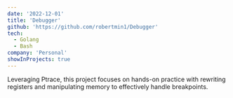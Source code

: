 ```yaml
---
date: '2022-12-01'
title: 'Debugger'
github: 'https://github.com/robertmin1/Debugger'
tech:
  - Golang
  - Bash
company: 'Personal'
showInProjects: true
---
```


Leveraging Ptrace, this project focuses on hands-on practice with rewriting registers and manipulating memory to effectively handle breakpoints.
